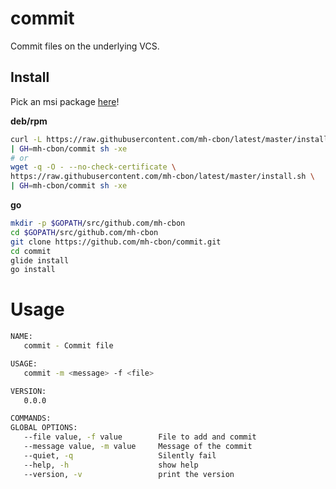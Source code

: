 # commit

Commit files on the underlying VCS.

## Install

Pick an msi package [here](https://github.com/mh-cbon/commit/releases)!

__deb/rpm__

```sh
curl -L https://raw.githubusercontent.com/mh-cbon/latest/master/install.sh \
| GH=mh-cbon/commit sh -xe
# or
wget -q -O - --no-check-certificate \
https://raw.githubusercontent.com/mh-cbon/latest/master/install.sh \
| GH=mh-cbon/commit sh -xe
```

__go__

```sh
mkdir -p $GOPATH/src/github.com/mh-cbon
cd $GOPATH/src/github.com/mh-cbon
git clone https://github.com/mh-cbon/commit.git
cd commit
glide install
go install
```

# Usage

```sh
NAME:
   commit - Commit file

USAGE:
   commit -m <message> -f <file>

VERSION:
   0.0.0

COMMANDS:
GLOBAL OPTIONS:
   --file value, -f value        File to add and commit
   --message value, -m value     Message of the commit
   --quiet, -q                   Silently fail
   --help, -h                    show help
   --version, -v                 print the version
```
